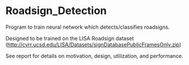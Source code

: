 # Roadsign_Detection
Program to train neural network which detects/classifies roadsigns.

Designed to be trained on the LISA Roadsign dataset (http://cvrr.ucsd.edu/LISA/Datasets/signDatabasePublicFramesOnly.zip)

See report for details on motivation, design, utilization, and performance.
